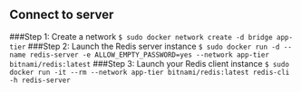 ## Connect to server
###Step 1: Create a network
`$ sudo docker network create -d bridge app-tier`
###Step 2: Launch the Redis server instance
`$ sudo docker run -d --name redis-server -e ALLOW_EMPTY_PASSWORD=yes --network app-tier bitnami/redis:latest`
###Step 3: Launch your Redis client instance
`$ sudo docker run -it --rm --network app-tier bitnami/redis:latest redis-cli -h redis-server`